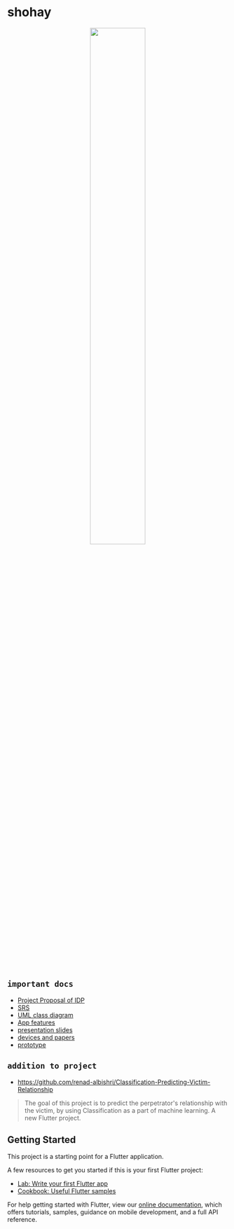 # shohay
<p align="center">
<img src="https://user-images.githubusercontent.com/59027621/142192985-d4d468f7-57fe-48af-bde7-1ed6e6b9419e.jpg" title="" width="50%" height="55%">
</p>

## ```important docs```
- [Project Proposal of IDP](https://docs.google.com/document/d/1aEDPqqpynS9ch5VZYVmxRlxsovGaPJsfoP9dGt3r9EA/edit)
- [SRS](https://docs.google.com/document/d/1iXey1WWI2DBPgEi-tC_DBupAQzZjPQcR5-J5gpXkdSI/edit)
- [UML class diagram](https://docs.google.com/document/d/1DEd6wjRMqawiRLi6xRxBsgkiXlJ1mMBJAOpvBECr_Wk/edit)
- [App features](https://docs.google.com/document/d/1nVb5Ic21ertXCYNJ-DgYMif9Ncws1N4mavUA-xO7jzk/edit)
- [presentation slides](https://mistedu-my.sharepoint.com/:p:/g/personal/201914032_student_mist_ac_bd/EZHMNsW7Uv1Gus10afZ28LQBSlmpHEhx4TbFNYwS-Z40iw?e=dtQoGB)
- [devices and papers](https://drive.google.com/drive/folders/11uzQKBdA9M-zHiCkuBpnS-rpwIF0hlr0?lfhs=2&fbclid=IwAR3LUtvMpitIeW9BBU0MTGXZZgAxHd0UviyxdovvEQ_duosAtpdEhza0L9Y)
- [prototype](https://www.figma.com/file/Ijgmy2z7B7RLSlqrtQJYOh/SHOHAY?node-id=0%3A1)

## ``addition to project``
- https://github.com/renad-albishri/Classification-Predicting-Victim-Relationship
> The goal of this project is to predict the perpetrator's relationship with the victim, by using Classification as a part of machine learning.
A new Flutter project.



## Getting Started

This project is a starting point for a Flutter application.

A few resources to get you started if this is your first Flutter project:

- [Lab: Write your first Flutter app](https://flutter.dev/docs/get-started/codelab)
- [Cookbook: Useful Flutter samples](https://flutter.dev/docs/cookbook)

For help getting started with Flutter, view our
[online documentation](https://flutter.dev/docs), which offers tutorials,
samples, guidance on mobile development, and a full API reference.

